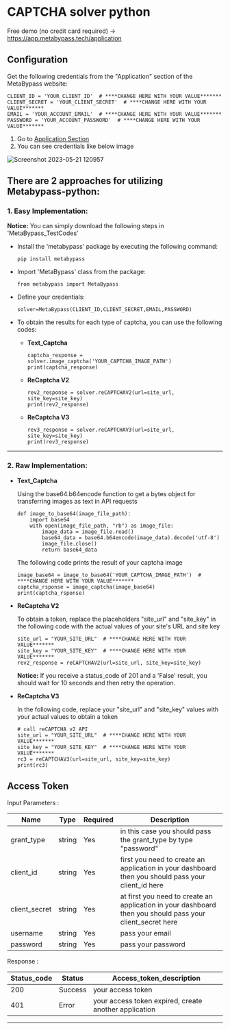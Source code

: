 # CAPTCHA solver python
Free demo (no credit card required) -> https://app.metabypass.tech/application


## Configuration

Get the following credentials from the "Application" section of the MetaBypass website:

```
CLIENT_ID = 'YOUR_CLIENT_ID'  # ****CHANGE HERE WITH YOUR VALUE*******
CLIENT_SECRET = 'YOUR_CLIENT_SECRET'  # ****CHANGE HERE WITH YOUR VALUE*******
EMAIL = 'YOUR_ACCOUNT_EMAIL'  # ****CHANGE HERE WITH YOUR VALUE*******
PASSWORD = 'YOUR_ACCOUNT_PASSWORD'  # ****CHANGE HERE WITH YOUR VALUE*******
```

1. Go to [Application Section](https://app.metabypass.tech/application)
2. You can see credentials like below image


![Screenshot 2023-05-21 120957](https://github.com/metabypass/metabypass-python/assets/128980891/4420f7ed-1588-412a-b0e8-2876d4ae1854)


## There are 2 approaches for utilizing Metabypass-python:

### 1. __Easy Implementation__:

   **Notice:**
      You can simply download the following steps in 'MetaBypass_TestCodes'
      
   - Install the 'metabypass' package by executing the following command:
     ```
     pip install metabypass
     ```
     
   - Import 'MetaBypass' class from the package:
     ```
     from metabypass import MetaBypass
     ```
   - Define your credentials:
     ```
     solver=MetaBypass(CLIENT_ID,CLIENT_SECRET,EMAIL,PASSWORD)
     ```
   - To obtain the results for each type of captcha, you can use the following codes:
   
      - **Text_Captcha**
      
        ```
        captcha_response = solver.image_captcha('YOUR_CAPTCHA_IMAGE_PATH')
        print(captcha_response)
        ```  
        
      - **ReCaptcha V2**

        ```
        rev2_response = solver.reCAPTCHAV2(url=site_url, site_key=site_key)  
        print(rev2_response)
        ```  
        
      - **ReCaptcha V3**

        ```
        rev3_response = solver.reCAPTCHAV3(url=site_url, site_key=site_key)
        print(rev3_response)
        ```  


 ------------------------------------------------------------------------------------------------------------------------------------------------------------------

 ### 2. __Raw Implementation__:

  - **Text_Captcha**
    
    Using the  base64.b64encode function to get a bytes object for transferring images as text in API requests

    ```
    def image_to_base64(image_file_path):
        import base64
        with open(image_file_path, "rb") as image_file:
            image_data = image_file.read()
            base64_data = base64.b64encode(image_data).decode('utf-8')
            image_file.close()
            return base64_data
    ```

    The following code prints the result of your captcha image

    ```
    image_base64 = image_to_base64('YOUR_CAPTCHA_IMAGE_PATH')  # ****CHANGE HERE WITH YOUR VALUE*******
    captcha_rsponse = image_captcha(image_base64)
    print(captcha_rsponse)
    ```


   - **ReCaptcha V2**

     To obtain a token, replace the placeholders "site_url" and "site_key" in the following code with the actual values of your site's URL and site key
    
      ```
      site_url = "YOUR_SITE_URL"  # ****CHANGE HERE WITH YOUR VALUE*******
      site_key = "YOUR_SITE_KEY"  # ****CHANGE HERE WITH YOUR VALUE*******
      rev2_response = reCAPTCHAV2(url=site_url, site_key=site_key)
      ```
      
      **Notice:**
      If you receive a status_code of 201 and a 'False' result, you should wait for 10 seconds and then retry the operation.



   - **ReCaptcha V3**

      In the following code, replace your "site_url" and "site_key" values with your actual values to obtain a token

      ```
      # call reCAPTCHA v2 API
      site_url = "YOUR_SITE_URL"  # ****CHANGE HERE WITH YOUR VALUE*******
      site_key = "YOUR_SITE_KEY"  # ****CHANGE HERE WITH YOUR VALUE*******
      rc3 = reCAPTCHAV3(url=site_url, site_key=site_key)
      print(rc3)
      ```


## Access Token
   Input Parameters :

   |     Name	  |   Type    |  Required   | Description |
   | ----------- | --------- | ----------- | ----------- |
   | grant_type	|  string	  |    Yes	    | in this case you should pass the grant_type by type "password" |
   | client_id	  |  string	  |    Yes	    | first you need to create an application in your dashboard then you should pass your client_id here |
   | client_secret |	string	|    Yes	    | at first you need to create an application in your dashboard then you should pass your client_secret here |
   | username	    | string	|    Yes	    | pass your email |
   | password	    | string	|    Yes	    | pass your password |

   Response :

   | Status_code	|  Status  |  Access_token_description  | 
   | ----------- | -------- | -------------- |
   | 200	        | Success  | your access token |
   | 401	        |  Error   | your access token expired, create another application|

 -----------------------------------------------------------------------------------------------------------------------------------------------------------------------------


